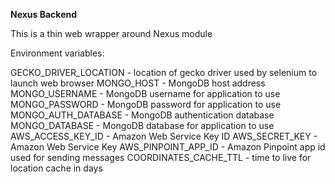 **Nexus Backend**

This is a thin web wrapper around Nexus module


Environment variables:

GECKO_DRIVER_LOCATION - location of gecko driver used by selenium to launch web browser
MONGO_HOST - MongoDB host address
MONGO_USERNAME - MongoDB username for application to use
MONGO_PASSWORD - MongoDB password for application to use
MONGO_AUTH_DATABASE - MongoDB authentication database
MONGO_DATABASE - MongoDB database for application to use
AWS_ACCESS_KEY_ID - Amazon Web Service Key ID
AWS_SECRET_KEY - Amazon Web Service Key
AWS_PINPOINT_APP_ID - Amazon Pinpoint app id used for sending messages
COORDINATES_CACHE_TTL - time to live for location cache in days
